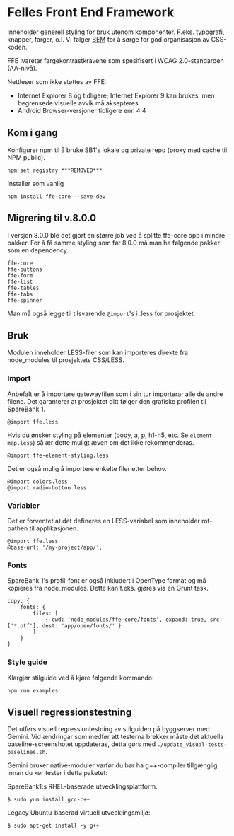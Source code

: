 # Felles Front End Framework
Inneholder generell styling for bruk utenom komponenter. F.eks. typografi, knapper, farger, o.l. Vi følger
[BEM](https://en.bem.info/) for å sørge for god organisasjon av CSS-koden.

FFE ivaretar fargekontrastkravene som spesifisert i WCAG 2.0-standarden (AA-nivå).

Nettleser som ikke støttes av FFE:

 * Internet Explorer 8 og tidligere; Internet Explorer 9 kan brukes, men begrensede visuelle avvik må aksepteres.
 * Android Browser-versjoner tidligere enn 4.4

## Kom i gang
Konfigurer npm til å bruke SB1's lokale og private repo (proxy med cache til NPM public).

    npm set registry ***REMOVED***

Installer som vanlig

    npm install ffe-core --save-dev

## Migrering til v.8.0.0

I versjon 8.0.0 ble det gjort en større job ved å splitte ffe-core opp i mindre pakker. For å få samme styling som før 8.0.0 må man ha følgende pakker som en dependency.

```
ffe-core
ffe-buttons
ffe-form
ffe-list
ffe-tables
ffe-tabs
ffe-spinner
```

Man må også legge til tilsvarende `@import`'s i .less for prosjektet.

## Bruk
Modulen inneholder LESS-filer som kan importeres direkte fra node_modules til prosjektets CSS/LESS.

### Import
Anbefalt er å importere gatewayfilen som i sin tur importerar alle de andre filene. Det garanterer at prosjektet ditt følger den grafiske profilen til SpareBank 1.

    @import ffe.less

Hvis du ønsker styling på elementer (body, a, p, h1-h5, etc. Se `element-map.less`) så ær dette muligt  æven om det ikke rekommenderas.

    @import ffe-element-styling.less

Det er også mulig å importere enkelte filer etter behov.

    @import colors.less
    @import radio-button.less

### Variabler
Det er forventet at det defineres en LESS-variabel som inneholder rot-pathen til applikasjonen.

    @import ffe.less
    @base-url: '/my-project/app/';

### Fonts
SpareBank 1's profil-font er også inkludert i OpenType format og må kopieres fra node_modules.
Dette kan f.eks. gjøres via en Grunt task.

    copy: {
        fonts: {
            files: [
                { cwd: 'node_modules/ffe-core/fonts', expand: true, src: ['*.otf'], dest: 'app/open/fonts/' }
            ]
        }
    }

### Style guide
Klargjør stilguide ved å kjøre følgende kommando:

    npm run examples

## Visuell regressionstestning
Det utførs visuell regressiontestning av stilguiden på byggserver med Gemini. Vid ændringar som medfør att testerna
brekker måste det aktuella baseline-screenshotet uppdateras, detta gørs med `./update_visual-tests-baselines.sh`.

Gemini bruker native-moduler varfør du bør ha g++-compiler tillgænglig innan du kør tester i detta paketet:

SpareBank1:s RHEL-baserade utvecklingsplattform:

    $ sudo yum install gcc-c++

Legacy Ubuntu-baserad virtuell utvecklingsmiljø:

    $ sudo apt-get install -y g++
